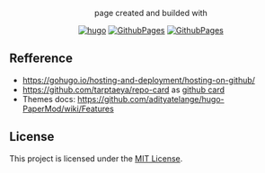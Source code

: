 <div align="center">

page created and builded with

[![hugo](https://img.shields.io/badge/Hugo-v0.92.2+extended-purple?logo=hugo&logoColor=white)](https://gohugo.io)
[![GithubPages](https://img.shields.io/badge/gh-pages-black?logo=GithubPages&logoColor=white)](https://pages.github.com/)
[![GithubPages](https://img.shields.io/badge/gh-Actions-blue?logo=GithubActions&logoColor=white)](https://pages.github.com/)

</div>

## Refference
+ https://gohugo.io/hosting-and-deployment/hosting-on-github/
+ https://github.com/tarptaeya/repo-card as [github card](https://github.com/motebaya/motebaya.github.io/blob/main/static/js/gh-card.js)
+ Themes docs: https://github.com/adityatelange/hugo-PaperMod/wiki/Features

## License

This project is licensed under the [MIT License](LICENSE).

